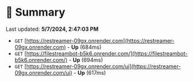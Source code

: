 # 📖 Summary
Last updated: **5/7/2024, 2:47:03 PM**

- `GET` [https://restreamer-09gx.onrender.com](https://restreamer-09gx.onrender.com) - **Up** (684ms)
- `GET` [https://filestreambot-b5k6.onrender.com/](https://filestreambot-b5k6.onrender.com/) - **Up** (694ms)
- `GET` [https://restreamer-09gx.onrender.com/ui](https://restreamer-09gx.onrender.com/ui) - **Up** (617ms)

